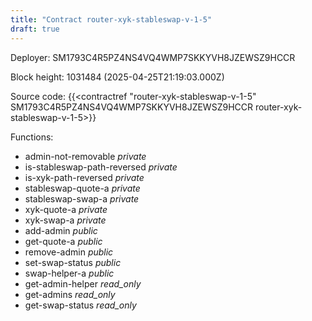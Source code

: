 ```yaml
---
title: "Contract router-xyk-stableswap-v-1-5"
draft: true
---
```

Deployer: SM1793C4R5PZ4NS4VQ4WMP7SKKYVH8JZEWSZ9HCCR


 



Block height: 1031484 (2025-04-25T21:19:03.000Z)

Source code: {{<contractref "router-xyk-stableswap-v-1-5" SM1793C4R5PZ4NS4VQ4WMP7SKKYVH8JZEWSZ9HCCR router-xyk-stableswap-v-1-5>}}

Functions:

* admin-not-removable _private_
* is-stableswap-path-reversed _private_
* is-xyk-path-reversed _private_
* stableswap-quote-a _private_
* stableswap-swap-a _private_
* xyk-quote-a _private_
* xyk-swap-a _private_
* add-admin _public_
* get-quote-a _public_
* remove-admin _public_
* set-swap-status _public_
* swap-helper-a _public_
* get-admin-helper _read_only_
* get-admins _read_only_
* get-swap-status _read_only_
